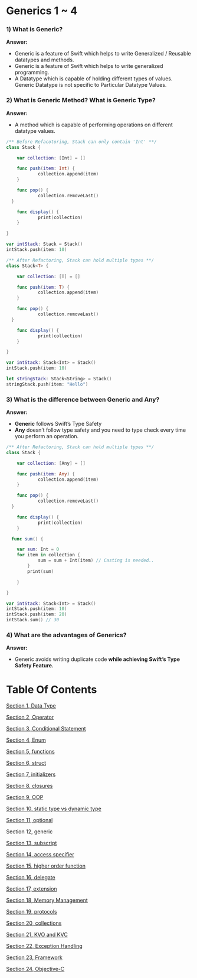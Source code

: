 # Generics 1 ~ 4

### 1) What is Generic?

**Answer:**

- Generic is a feature of Swift which helps to write Generalized / Reusable datatypes and methods.
- Generic is a feature of Swift which helps to write generalized programming.
- A Datatype which is capable of holding different types of values. Generic Datatype is not specific to Particular Datatype Values.

### 2) What is Generic Method? What is Generic Type?

**Answer:**

- A method which is capable of performing operations on different datatype values.

```swift
/** Before Refacotoring, Stack can only contain 'Int' **/
class Stack {

	var collection: [Int] = []

	func push(item: Int) {
			collection.append(item)
	}

	func pop() {
			collection.removeLast()
  }

	func display() {
			print(collection)
	}

}

var intStack: Stack = Stack()
intStack.push(item: 10)
```

```swift
/** After Refactoring, Stack can hold multiple types **/
class Stack<T> {

	var collection: [T] = []

	func push(item: T) {
			collection.append(item)
	}

	func pop() {
			collection.removeLast()
  }

	func display() {
			print(collection)
	}

}

var intStack: Stack<Int> = Stack()
intStack.push(item: 10)

let stringStack: Stack<String> = Stack()
stringStack.push(item: "Hello")
```

### 3) What is the difference between Generic and Any?

**Answer:**

- **Generic** follows Swift’s Type Safety
- **Any** doesn’t follow type safety and you need to type check every time you perform an operation.

```swift
/** After Refactoring, Stack can hold multiple types **/
class Stack {

	var collection: [Any] = []

	func push(item: Any) {
			collection.append(item)
	}

	func pop() {
			collection.removeLast()
  }

	func display() {
			print(collection)
	}

  func sum() {

    var sum: Int = 0
    for item in collection {
			sum = sum + Int(item) // Casting is needed..
		}
		print(sum)

	}

}

var intStack: Stack<Int> = Stack()
intStack.push(item: 10)
intStack.push(item: 20)
intStack.sum() // 30

```

### 4) What are the advantages of Generics?

**Answer:**

- Generic avoids writing duplicate code **while achieving Swift’s Type Safety Feature.**

# Table Of Contents

[Section 1, Data Type](./section1-datatypes/)

[Section 2, Operator](./section2-operator/)

[Section 3, Conditional Statement](./section3-conditional-statement/)

[Section 4, Enum](./section4-enum/)

[Section 5, functions](./section5-function/)

[Section 6, struct](./section6-struct/)

[Section 7, initializers](./section7-initializers/)

[Section 8, closures](./section8-closures/)

[Section 9, OOP](./section9-oop/)

[Section 10, static type vs dynamic type](./section10-static_dynamic_type_difference/)

[Section 11, optional](./section11-optional/)

Section 12, generic

[Section 13, subscript](./section13-subscript/)

[Section 14, access specifier](./section14-access-specifier/)

[Section 15, higher order function](./section15-higher_order_fuctions/)

[Section 16, delegate](./section16-delegate/)

[Section 17, extension](./section17-extension/)

[Section 18, Memory Management](./section18-memory_management/)

[Section 19, protocols](./section19-protocols/)

[Section 20, collections](./section20-collections/)

[Section 21, KVO and KVC](./section21-kvo_kvc-question/)

[Section 22, Exception Handling](./section22-exeception_handling-question/)

[Section 23, Framework](./section23-framework-question/)

[Section 24, Objective-C](./section24-objective_c-question/)